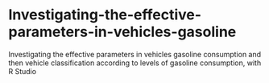 # Investigating-the-effective-parameters-in-vehicles-gasoline
Investigating the effective parameters in vehicles gasoline consumption and then vehicle classification  according to levels of gasoline consumption, with R Studio

